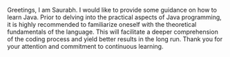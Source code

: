 Greetings, I am Saurabh. I would like to provide some guidance on how to learn Java. Prior to delving into the practical aspects of Java programming, it is highly recommended to familiarize oneself with the theoretical fundamentals of the language. This will facilitate a deeper comprehension of the coding process and yield better results in the long run. Thank you for your attention and commitment to continuous learning.
